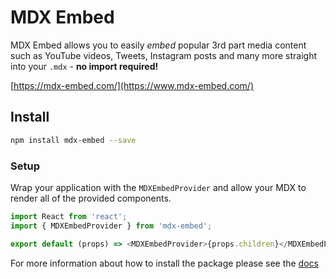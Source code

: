 # MDX Embed

MDX Embed allows you to easily _embed_ popular 3rd part media content such as YouTube videos, Tweets, Instagram posts and many more straight into your `.mdx` - **no import required!**

[https://mdx-embed.com/](https://www.mdx-embed.com/)

## Install

```sh
npm install mdx-embed --save
```

### Setup

Wrap your application with the `MDXEmbedProvider` and allow your MDX to render all of the provided components.

```javascript
import React from 'react';
import { MDXEmbedProvider } from 'mdx-embed';

export default (props) => <MDXEmbedProvider>{props.children}</MDXEmbedProvider>;
```

For more information about how to install the package please see the [docs](https://www.mdx-embed.com/?path=/docs/install--page)
